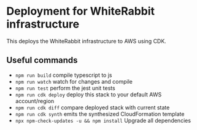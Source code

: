 # Deployment for WhiteRabbit infrastructure

This deploys the WhiteRabbit infrastructure to AWS using CDK.

## Useful commands

* `npm run build`      compile typescript to js
* `npm run watch`      watch for changes and compile
* `npm run test`       perform the jest unit tests
* `npm run cdk deploy` deploy this stack to your default AWS account/region
* `npm run cdk diff`   compare deployed stack with current state
* `npm run cdk synth`  emits the synthesized CloudFormation template
* `npx npm-check-updates -u && npm install` Upgrade all dependencies
